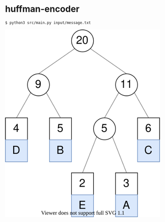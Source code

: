 # huffman-encoder

```bash
$ python3 src/main.py input/message.txt
```

<img src="assets/diagram.svg">
